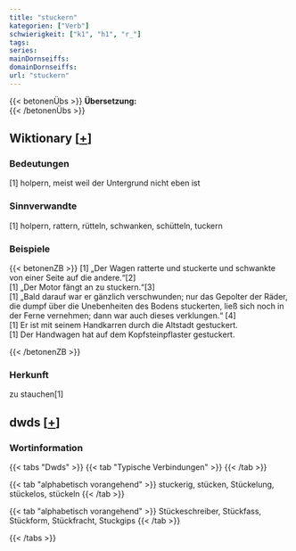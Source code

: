 ```yaml
---
title: "stuckern"
kategorien: ["Verb"]
schwierigkeit: ["k1", "h1", "r_"]
tags:
series:
mainDornseiffs:
domainDornseiffs:
url: "stuckern"
---
```


{{< betonenÜbs >}}
**Übersetzung:**  
{{< /betonenÜbs >}}

## Wiktionary [[+](https://de.wiktionary.org/wiki/stuckern)]

### Bedeutungen
[1] holpern, meist weil der Untergrund nicht eben ist  

### Sinnverwandte
[1] holpern, rattern, rütteln, schwanken, schütteln, tuckern  

### Beispiele
{{< betonenZB >}}
[1] „Der Wagen ratterte und stuckerte und schwankte von einer Seite auf die andere.“[2]  
[1] „Der Motor fängt an zu stuckern.“[3]  
[1] „Bald darauf war er gänzlich verschwunden; nur das Gepolter der Räder, die dumpf über die Unebenheiten des Bodens stuckerten, ließ sich noch in der Ferne vernehmen; dann war auch dieses verklungen.“ [4]  
[1] Er ist mit seinem Handkarren durch die Altstadt gestuckert.  
[1] Der Handwagen hat auf dem Kopfsteinpflaster gestuckert.  

{{< /betonenZB >}}
### Herkunft
zu stauchen[1]  



## dwds [[+](https://www.dwds.de/wb/stuckern)]

### Wortinformation
{{< tabs "Dwds" >}}
{{< tab "Typische Verbindungen" >}}
{{< /tab >}}

{{< tab "alphabetisch vorangehend" >}}
stuckerig, stücken, Stückelung, stückelos, stückeln
{{< /tab >}}

{{< tab "alphabetisch vorangehend" >}}
Stückeschreiber, Stückfass, Stückform, Stückfracht, Stuckgips
{{< /tab >}}

{{< /tabs >}}

